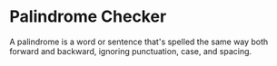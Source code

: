 # Palindrome Checker
 A palindrome is a word or sentence that's spelled the same way both forward and backward, ignoring punctuation, case, and spacing. 

